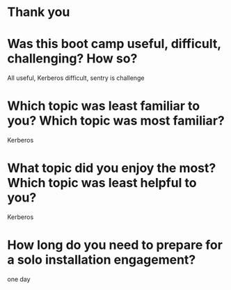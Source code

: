 # Thank you

# Was this boot camp useful, difficult, challenging? How so?

All useful, Kerberos difficult, sentry is challenge

# Which topic was least familiar to you? Which topic was most familiar?

Kerberos


# What topic did you enjoy the most? Which topic was least helpful to you?

Kerberos

# How long do you need to prepare for a solo installation engagement?

one day
